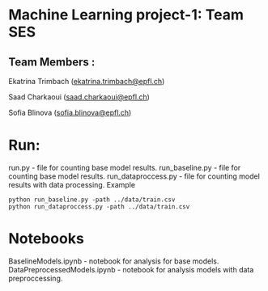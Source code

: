 # Machine Learning project-1: Team SES
## Team Members :
Ekatrina Trimbach (ekatrina.trimbach@epfl.ch)

Saad Charkaoui (saad.charkaoui@epfl.ch)

Sofia Blinova (sofia.blinova@epfl.ch)

# Run:

run.py  - file for counting base model results.
run_baseline.py - file for counting base model results.
run_dataproccess.py - file for counting model results with data processing.
Example
```
python run_baseline.py -path ../data/train.csv
python run_dataproccess.py -path ../data/train.csv
```
# Notebooks

BaselineModels.ipynb - notebook for analysis for base models.
DataPreprocessedModels.ipynb - notebook for analysis models with data preproccessing.



